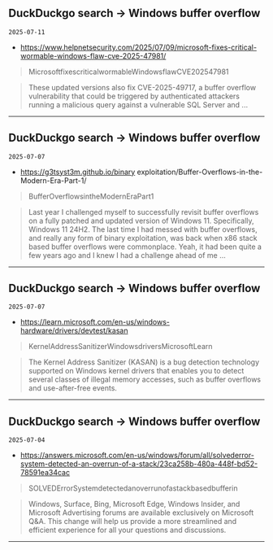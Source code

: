 ## DuckDuckgo search -> Windows buffer overflow
`2025-07-11`

* https://www.helpnetsecurity.com/2025/07/09/microsoft-fixes-critical-wormable-windows-flaw-cve-2025-47981/

<blockquote>
 MicrosoftfixescriticalwormableWindowsflawCVE202547981
</blockquote>
<blockquote>
These updated versions also fix CVE-2025-49717, a buffer overflow vulnerability that could be triggered by authenticated attackers running a malicious query against a vulnerable SQL Server and ...
</blockquote>

---

## DuckDuckgo search -> Windows buffer overflow
`2025-07-07`

* https://g3tsyst3m.github.io/binary exploitation/Buffer-Overflows-in-the-Modern-Era-Part-1/

<blockquote>
 BufferOverflowsintheModernEraPart1
</blockquote>
<blockquote>
Last year I challenged myself to successfully revisit buffer overflows on a fully patched and updated version of Windows 11. Specifically, Windows 11 24H2. The last time I had messed with buffer overflows, and really any form of binary exploitation, was back when x86 stack based buffer overflows were commonplace. Yeah, it had been quite a few years ago and I knew I had a challenge ahead of me ...
</blockquote>

---

## DuckDuckgo search -> Windows buffer overflow
`2025-07-07`

* https://learn.microsoft.com/en-us/windows-hardware/drivers/devtest/kasan

<blockquote>
 KernelAddressSanitizerWindowsdriversMicrosoftLearn
</blockquote>
<blockquote>
The Kernel Address Sanitizer (KASAN) is a bug detection technology supported on Windows kernel drivers that enables you to detect several classes of illegal memory accesses, such as buffer overflows and use-after-free events.
</blockquote>

---

## DuckDuckgo search -> Windows buffer overflow
`2025-07-04`

* https://answers.microsoft.com/en-us/windows/forum/all/solvederror-system-detected-an-overrun-of-a-stack/23ca258b-480a-448f-bd52-78591ea34cac

<blockquote>
 SOLVEDErrorSystemdetectedanoverrunofastackbasedbufferin
</blockquote>
<blockquote>
Windows, Surface, Bing, Microsoft Edge, Windows Insider, and Microsoft Advertising forums are available exclusively on Microsoft Q&amp;A. This change will help us provide a more streamlined and efficient experience for all your questions and discussions.
</blockquote>

---

